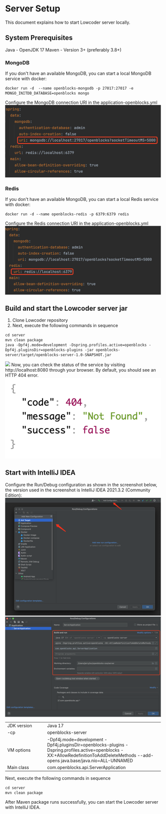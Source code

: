 # Server Setup

This document explains how to start Lowcoder server locally.

## System Prerequisites

Java - OpenJDK 17 Maven - Version 3+ (preferably 3.8+)

### MongoDB

If you don't have an available MongoDB, you can start a local MongoDB service with docker:

```shell
docker run -d  --name openblocks-mongodb -p 27017:27017 -e MONGO_INITDB_DATABASE=openblocks mongo
```

Configure the MongoDB connection URI in the application-openblocks.yml
<img src="../../docs/.gitbook/assets/server-setup-image1.png"/>

### Redis

If you don't have an available MongoDB, you can start a local Redis service with docker:

```shell
docker run -d --name openblocks-redis -p 6379:6379 redis
```

Configure the Redis connection URI in the application-openblocks.yml
<img src="../../docs/.gitbook/assets/server-setup-image2.png"/>

## Build and start the Lowcoder server jar

1. Clone Lowcoder repository
2. Next, execute the following commands in sequence

```shell
cd server
mvn clean package
java -Dpf4j.mode=development -Dspring.profiles.active=openblocks -Dpf4j.pluginsDir=openblocks-plugins -jar openblocks-server/target/openblocks-server-1.0-SNAPSHOT.jar
```

<img src="../../docs/.gitbook/assets/server-setup-start.gif"/>
Now, you can check the status of the service by visiting http://localhost:8080 through your browser. By default, you should see an HTTP 404 error.

<img src="../../docs/.gitbook/assets/server-setup-image3.png"/>

## Start with IntelliJ IDEA

Configure the Run/Debug configuration as shown in the screenshot below, the version used in the screenshot is IntelliJ
IDEA 2021.3.2 (Community Edition):
<img src="../../docs/.gitbook/assets/server-setup-image4.png"/>
<img src="../../docs/.gitbook/assets/server-setup-image5.png"/>

<table>
    <tr>
        <td style="width: 115px">JDK version</td>
        <td>Java 17  </td>
    </tr>
    <tr>
        <td>-cp </td>
        <td>openblocks-server </td>
    </tr>
    <tr>
        <td>VM options </td>
        <td>-Dpf4j.mode=development -Dpf4j.pluginsDir=openblocks-plugins -Dspring.profiles.active=openblocks -XX:+AllowRedefinitionToAddDeleteMethods --add-opens java.base/java.nio=ALL-UNNAMED</td>
    </tr>
    <tr>
        <td>Main class </td>
        <td>com.openblocks.api.ServerApplication </td>
    </tr>
</table>

Next, execute the following commands in sequence

```shell
cd server
mvn clean package
```

After Maven package runs successfully, you can start the Lowcoder server with IntelliJ IDEA.
